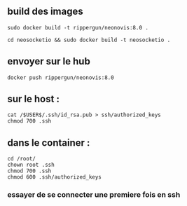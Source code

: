## build des images
```
sudo docker build -t rippergun/neonovis:8.0 .

cd neosocketio && sudo docker build -t neosocketio .
```

## envoyer sur le hub
```
docker push rippergun/neonovis:8.0
```

## sur le host : 
```
cat /$USER$/.ssh/id_rsa.pub > ssh/authorized_keys
chmod 700 .ssh
```
## dans le container :
```
cd /root/
chown root .ssh
chmod 700 .ssh
chmod 600 .ssh/authorized_keys
```

### essayer de se connecter une premiere fois en ssh